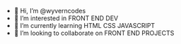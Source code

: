 - 👋 Hi, I’m @wyverncodes
- 👀 I’m interested in FRONT END DEV
- 🌱 I’m currently learning HTML CSS JAVASCRIPT
- 💞️ I’m looking to collaborate on FRONT END PROJECTS


<!---
wyverncodes/wyverncodes is a ✨ special ✨ repository because its `README.md` (this file) appears on your GitHub profile.
You can click the Preview link to take a look at your changes.
--->
